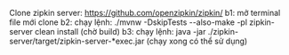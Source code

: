 Clone zipkin server: https://github.com/openzipkin/zipkin/
b1: mở terminal file mới clone
b2: chạy lệnh: ./mvnw -DskipTests --also-make -pl zipkin-server clean install (chờ build)
b3: chạy lệnh: java -jar ./zipkin-server/target/zipkin-server-*exec.jar (chạy xong có thể sử dụng)
